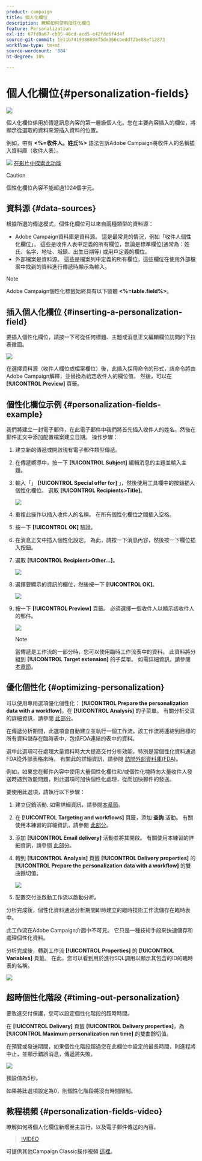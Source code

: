```yaml
---
product: campaign
title: 個人化欄位
description: 瞭解如何使用個性化欄位
feature: Personalization
exl-id: 67fd9a67-cb05-46cd-acd5-e42fde6f4d4f
source-git-commit: 1e11b7419388698f5de366cbeddf2be88ef12873
workflow-type: tm+mt
source-wordcount: '884'
ht-degree: 10%

---
```


# 個人化欄位{#personalization-fields}

![](../../assets/common.svg)

個人化欄位係用於傳遞訊息內容的第一層級個人化。您在主要內容插入的欄位，將顯示從選取的資料來源插入資料的位置。

例如，帶有 **&lt;%=收件人。姓氏%>** 語法告訴Adobe Campaign將收件人的名稱插入資料庫（收件人表）。

![](assets/do-not-localize/how-to-video.png) [在影片中探索此功能](#personalization-fields-video)

>[!CAUTION]
>
>個性化欄位內容不能超過1024個字元。

## 資料源 {#data-sources}

根據所選的傳送模式，個性化欄位可以來自兩種類型的資料源：

* Adobe Campaign資料庫是資料源。 這是最常見的情況，例如「收件人個性化欄位」。 這些是收件人表中定義的所有欄位，無論是標準欄位(通常為：姓氏、名字、地址、城鎮、出生日期等) 或用戶定義的欄位。
* 外部檔案是資料源。 這些是檔案列中定義的所有欄位，這些欄位在使用外部檔案中找到的資料進行傳遞時顯示為輸入。

>[!NOTE]
>
>Adobe Campaign個性化標籤始終具有以下窗體 **&lt;%=table.field%>**。

## 插入個人化欄位 {#inserting-a-personalization-field}

要插入個性化欄位，請按一下可從任何標題、主題或消息正文編輯欄位訪問的下拉表徵圖。

![](assets/s_ncs_user_add_custom_field.png)

在選擇資料源（收件人欄位或檔案欄位）後，此插入採用命令的形式，該命令將由Adobe Campaign解釋，並替換為給定收件人的欄位值。 然後，可以在 **[!UICONTROL Preview]** 頁籤。

## 個性化欄位示例 {#personalization-fields-example}

我們將建立一封電子郵件，在此電子郵件中我們將首先插入收件人的姓名，然後在郵件正文中添加配置檔案建立日期。 操作步驟：

1. 建立新的傳遞或開啟現有電子郵件類型傳遞。
1. 在傳遞嚮導中，按一下 **[!UICONTROL Subject]** 編輯消息的主題並輸入主題。
1. 輸入「」 **[!UICONTROL Special offer for]** 」，然後使用工具欄中的按鈕插入個性化欄位。 選取 **[!UICONTROL Recipients>Title]**。

   ![](assets/s_ncs_user_insert_custom_field.png)

1. 重複此操作以插入收件人的名稱。 在所有個性化欄位之間插入空格。
1. 按一下 **[!UICONTROL OK]** 驗證。
1. 在消息正文中插入個性化設定。 為此，請按一下消息內容，然後按一下欄位插入按鈕。
1. 選取 **[!UICONTROL Recipient>Other...]**。

   ![](assets/s_ncs_user_insert_custom_field_b.png)

1. 選擇要顯示的資訊的欄位，然後按一下 **[!UICONTROL OK]**。

   ![](assets/s_ncs_user_insert_custom_field_c.png)

1. 按一下 **[!UICONTROL Preview]** 頁籤。 必須選擇一個收件人以顯示該收件人的郵件。

   ![](assets/s_ncs_user_insert_custom_field_d.png)

   >[!NOTE]
   >
   >當傳遞是工作流的一部分時，您可以使用臨時工作流表中的資料。 此資料將分組到 **[!UICONTROL Target extension]** 的子菜單。 如需詳細資訊，請參閱[本章節](../../workflow/using/data-life-cycle.md#target-data)。

## 優化個性化 {#optimizing-personalization}

可以使用專用選項優化個性化： **[!UICONTROL Prepare the personalization data with a workflow]**，在 **[!UICONTROL Analysis]** 的子菜單。 有關分析交貨的詳細資訊，請參閱 [此部分](steps-validating-the-delivery.md#analyzing-the-delivery)。

在傳遞分析期間，此選項會自動建立並執行一個工作流，該工作流將連結到目標的所有資料儲存在臨時表中，包括FDA連結的表中的資料。

選中此選項可在處理大量資料時大大提高交付分析效能，特別是當個性化資料通過FDA從外部表格來時。 有關此的詳細資訊，請參閱 [訪問外部資料庫(FDA)](../../installation/using/about-fda.md)。

例如，如果您在郵件內容中使用大量個性化欄位和/或個性化塊時向大量收件人發送時遇到效能問題，則此選項可加快個性化處理，從而加快郵件的發送。

要使用此選項，請執行以下步驟：

1. 建立促銷活動. 如需詳細資訊，請參閱[本章節](../../campaign/using/setting-up-marketing-campaigns.md#creating-a-campaign)。
1. 在 **[!UICONTROL Targeting and workflows]** 頁籤，添加 **查詢** 活動。 有關使用本練習的詳細資訊，請參閱 [此部分](../../workflow/using/query.md)。
1. 添加 **[!UICONTROL Email delivery]** 活動並將其開啟。 有關使用本練習的詳細資訊，請參閱 [此部分](../../workflow/using/delivery.md)。
1. 轉到 **[!UICONTROL Analysis]** 頁籤 **[!UICONTROL Delivery properties]** 的 **[!UICONTROL Prepare the personalization data with a workflow]** 的雙曲餘切值。

   ![](assets/perso_optimization.png)

1. 配置交付並啟動工作流以啟動分析。

分析完成後，個性化資料通過分析期間即時建立的臨時技術工作流儲存在臨時表中。

此工作流在Adobe Campaign介面中不可見。 它只是一種技術手段來快速儲存和處理個性化資料。

分析完成後，轉到工作流 **[!UICONTROL Properties]** 的 **[!UICONTROL Variables]** 頁籤。 在此，您可以看到用於進行SQL調用以顯示其包含的ID的臨時表的名稱。

![](assets/perso_optimization_temp_table.png)

## 超時個性化階段 {#timing-out-personalization}

要改進交付保護，您可以設定個性化階段的超時時間。

在 **[!UICONTROL Delivery]** 頁籤 **[!UICONTROL Delivery properties]**，為 **[!UICONTROL Maximum personalization run time]** 的雙曲餘切值。

在預覽或發送期間，如果個性化階段超過您在此欄位中設定的最長時間，則進程將中止，並顯示錯誤消息，傳遞將失敗。

![](assets/perso_time-out.png)

預設值為5秒。

如果將此選項設定為0，則個性化階段將沒有時間限制。

## 教程視頻 {#personalization-fields-video}

瞭解如何將個人化欄位新增至主旨行，以及電子郵件傳送的內容。

>[!VIDEO](https://video.tv.adobe.com/v/24925?quality=12)

可提供其他Campaign Classic操作視頻 [這裡](https://experienceleague.adobe.com/docs/campaign-classic-learn/tutorials/overview.html?lang=zh-Hant)。
